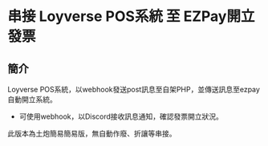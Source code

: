 # 串接 Loyverse POS系統 至 EZPay開立發票
## 簡介
Loyverse POS系統，以webhook發送post訊息至自架PHP，並傳送訊息至ezpay自動開立系統。

- 可使用webhook，以Discord接收訊息通知，確認發票開立狀況。

此版本為土炮簡易簡易版，無自動作廢、折讓等串接。
